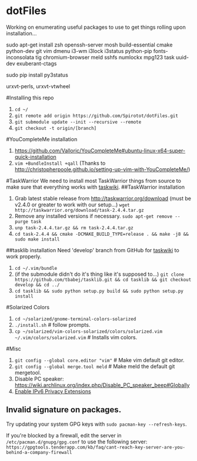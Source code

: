 # dotFiles

Working on enumerating useful packages to use to get things rolling upon installation...

sudo apt-get install zsh openssh-server mosh build-essential cmake python-dev git vim dmenu i3-wm i3lock i3status python-pip fonts-inconsolata tig chromium-browser meld sshfs numlockx mpg123 task uuid-dev exuberant-ctags

sudo pip install py3status

urxvt-perls, urxvt-vtwheel

#Installing this repo
1. `cd ~/`
2. `git remote add origin https://github.com/Spirotot/dotFiles.git`
3. `git submodule update --init --recursive --remote`
4. `git checkout -t origin/[branch]`


#YouCompleteMe installation
1. https://github.com/Valloric/YouCompleteMe#ubuntu-linux-x64-super-quick-installation
2. `vim +BundleInstall +qall` (Thanks to http://christopherpoole.github.io/setting-up-vim-with-YouCompleteMe/)

#TaskWarrior
We need to install most TaskWarrior things from source to make sure that everything works with [taskwiki](https://github.com/tbabej/taskwiki).
##TaskWarrior installation
1. Grab latest stable release from http://taskwarrior.org/download (must be v2.4.0 or greater to work with our setup...) `wget http://taskwarrior.org/download/task-2.4.4.tar.gz`
2. Remove any installed versions if necessary. `sudo apt-get remove --purge task`
3. `unp task-2.4.4.tar.gz && rm task-2.4.4.tar.gz`
4. `cd task-2.4.4 && cmake -DCMAKE_BUILD_TYPE=release . && make -j8 && sudo make install`

##tasklib installation
Need 'develop' branch from GitHub for [taskwiki](https://github.com/tbabej/taskwiki) to work properly.

1. `cd ~/.vim/bundle`
2. (if the submodule didn't do it's thing like it's supposed to...) `git clone https://github.com/tbabej/tasklib.git && cd tasklib && git checkout develop && cd ../`
3. `cd tasklib && sudo python setup.py build && sudo python setup.py install`

#Solarized Colors
1. `cd ~/solarized/gnome-terminal-colors-solarized`
2. `./install.sh` # follow prompts.
3. `cp ~/solarized/vim-colors-solarized/colors/solarized.vim ~/.vim/colors/solarized.vim` # Installs vim colors.

#Misc
1. `git config --global core.editor "vim"` # Make vim default git editor.
2. `git config --global merge.tool meld` # Make meld the default git mergetool.
3. Disable PC speaker:
   https://wiki.archlinux.org/index.php/Disable_PC_speaker_beep#Globally
4. [Enable IPv6 Privacy
   Extensions](https://wiki.archlinux.org/index.php/IPv6#Privacy_extensions)

## Invalid signature on packages.
Try updating your system GPG keys with `sudo pacman-key --refresh-keys`.

If you're blocked by a firewall, edit the server in
`/etc/pacman.d/gnupg/gpg.conf` to use the following server:
`https://gpgtools.tenderapp.com/kb/faq/cant-reach-key-server-are-you-behind-a-company-firewall`
